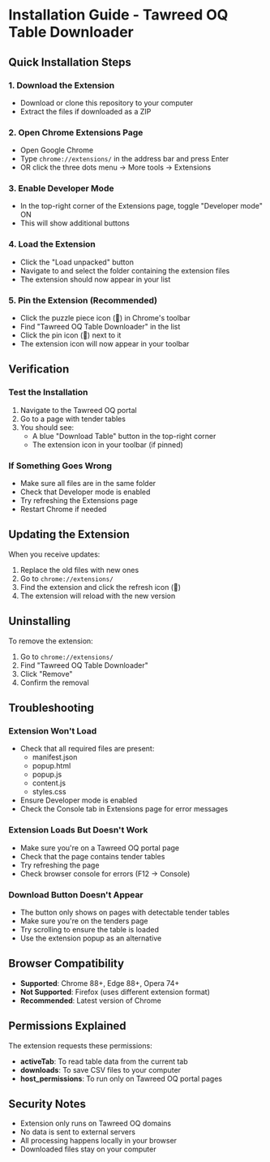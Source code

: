# Installation Guide - Tawreed OQ Table Downloader

## Quick Installation Steps

### 1. Download the Extension
- Download or clone this repository to your computer
- Extract the files if downloaded as a ZIP

### 2. Open Chrome Extensions Page
- Open Google Chrome
- Type `chrome://extensions/` in the address bar and press Enter
- OR click the three dots menu → More tools → Extensions

### 3. Enable Developer Mode
- In the top-right corner of the Extensions page, toggle "Developer mode" ON
- This will show additional buttons

### 4. Load the Extension
- Click the "Load unpacked" button
- Navigate to and select the folder containing the extension files
- The extension should now appear in your list

### 5. Pin the Extension (Recommended)
- Click the puzzle piece icon (🧩) in Chrome's toolbar
- Find "Tawreed OQ Table Downloader" in the list
- Click the pin icon (📌) next to it
- The extension icon will now appear in your toolbar

## Verification

### Test the Installation
1. Navigate to the Tawreed OQ portal
2. Go to a page with tender tables
3. You should see:
   - A blue "Download Table" button in the top-right corner
   - The extension icon in your toolbar (if pinned)

### If Something Goes Wrong
- Make sure all files are in the same folder
- Check that Developer mode is enabled
- Try refreshing the Extensions page
- Restart Chrome if needed

## Updating the Extension

When you receive updates:
1. Replace the old files with new ones
2. Go to `chrome://extensions/`
3. Find the extension and click the refresh icon (🔄)
4. The extension will reload with the new version

## Uninstalling

To remove the extension:
1. Go to `chrome://extensions/`
2. Find "Tawreed OQ Table Downloader"
3. Click "Remove"
4. Confirm the removal

## Troubleshooting

### Extension Won't Load
- Check that all required files are present:
  - manifest.json
  - popup.html
  - popup.js
  - content.js
  - styles.css
- Ensure Developer mode is enabled
- Check the Console tab in Extensions page for error messages

### Extension Loads But Doesn't Work
- Make sure you're on a Tawreed OQ portal page
- Check that the page contains tender tables
- Try refreshing the page
- Check browser console for errors (F12 → Console)

### Download Button Doesn't Appear
- The button only shows on pages with detectable tender tables
- Make sure you're on the tenders page
- Try scrolling to ensure the table is loaded
- Use the extension popup as an alternative

## Browser Compatibility

- **Supported**: Chrome 88+, Edge 88+, Opera 74+
- **Not Supported**: Firefox (uses different extension format)
- **Recommended**: Latest version of Chrome

## Permissions Explained

The extension requests these permissions:
- **activeTab**: To read table data from the current tab
- **downloads**: To save CSV files to your computer
- **host_permissions**: To run only on Tawreed OQ portal pages

## Security Notes

- Extension only runs on Tawreed OQ domains
- No data is sent to external servers
- All processing happens locally in your browser
- Downloaded files stay on your computer
